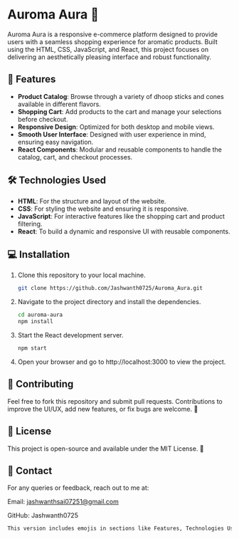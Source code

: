 # Auroma Aura 🌸
Auroma Aura is a responsive e-commerce platform designed to provide users with a seamless shopping experience for aromatic products. Built using the HTML, CSS, JavaScript, and React, this project focuses on delivering an aesthetically pleasing interface and robust functionality.

## 🌟 Features

- **Product Catalog**: Browse through a variety of dhoop sticks and cones available in different flavors.
- **Shopping Cart**: Add products to the cart and manage your selections before checkout.
- **Responsive Design**: Optimized for both desktop and mobile views.
- **Smooth User Interface**: Designed with user experience in mind, ensuring easy navigation.
- **React Components**: Modular and reusable components to handle the catalog, cart, and checkout processes.

## 🛠️ Technologies Used

- **HTML**: For the structure and layout of the website.
- **CSS**: For styling the website and ensuring it is responsive.
- **JavaScript**: For interactive features like the shopping cart and product filtering.
- **React**: To build a dynamic and responsive UI with reusable components.

## 💻 Installation

1. Clone this repository to your local machine.
   ```bash
   git clone https://github.com/Jashwanth0725/Auroma_Aura.git
   ```
2. Navigate to the project directory and install the dependencies.
    ```bash
    cd auroma-aura
    npm install
    ```
3. Start the React development server.
    ```bash
    npm start
    ```
4. Open your browser and go to http://localhost:3000 to view the project.

## 🤝 Contributing
Feel free to fork this repository and submit pull requests. Contributions to improve the UI/UX, add new features, or fix bugs are welcome. 🙌

## 📜 License
This project is open-source and available under the MIT License. 📝

## 📧 Contact
For any queries or feedback, reach out to me at:

Email: jashwanthsai07251@gmail.com

GitHub: Jashwanth0725

```bash
This version includes emojis in sections like Features, Technologies Used, and others for a more vibrant touch! Feel free to tweak or add any more that you like!
```
